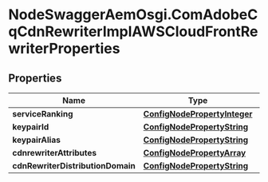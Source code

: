 # NodeSwaggerAemOsgi.ComAdobeCqCdnRewriterImplAWSCloudFrontRewriterProperties

## Properties

Name | Type | Description | Notes
------------ | ------------- | ------------- | -------------
**serviceRanking** | [**ConfigNodePropertyInteger**](ConfigNodePropertyInteger.md) |  | [optional] 
**keypairId** | [**ConfigNodePropertyString**](ConfigNodePropertyString.md) |  | [optional] 
**keypairAlias** | [**ConfigNodePropertyString**](ConfigNodePropertyString.md) |  | [optional] 
**cdnrewriterAttributes** | [**ConfigNodePropertyArray**](ConfigNodePropertyArray.md) |  | [optional] 
**cdnRewriterDistributionDomain** | [**ConfigNodePropertyString**](ConfigNodePropertyString.md) |  | [optional] 



